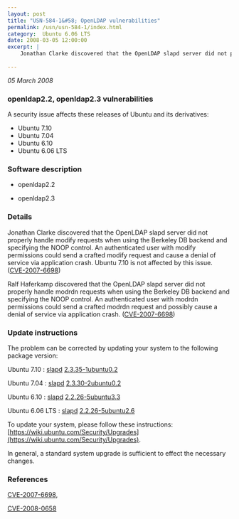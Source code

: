 ```yaml
---
layout: post
title: "USN-584-1&#58; OpenLDAP vulnerabilities"
permalink: /usn/usn-584-1/index.html
category:  Ubuntu 6.06 LTS
date: 2008-03-05 12:00:00
excerpt: |
    Jonathan Clarke discovered that the OpenLDAP slapd server did not properly handle modify requests when using the Berkeley DB backend and specifying the NOOP control. An authenticated user with modify permissions could send a crafted modify request and cause a denial of service via application crash. Ubuntu 7.10 is not affected by this issue. ([CVE-2007-6698](http://people.ubuntu.com/~ubuntu-security/cve/CVE-2007-6698))
    
--- 
```

 
 

*05 March 2008*

### openldap2.2, openldap2.3 vulnerabilities

A security issue affects these releases of Ubuntu and its derivatives:

* Ubuntu 7.10
* Ubuntu 7.04
* Ubuntu 6.10
* Ubuntu 6.06 LTS

### Software description

* openldap2.2 

* openldap2.3 

### Details

Jonathan Clarke discovered that the OpenLDAP slapd server did not properly handle modify requests when using the Berkeley DB backend and specifying the NOOP control. An authenticated user with modify permissions could send a crafted modify request and cause a denial of service via application crash. Ubuntu 7.10 is not affected by this issue. ([CVE-2007-6698](http://people.ubuntu.com/~ubuntu-security/cve/CVE-2007-6698))

Ralf Haferkamp discovered that the OpenLDAP slapd server did not properly handle modrdn requests when using the Berkeley DB backend and specifying the NOOP control. An authenticated user with modrdn permissions could send a crafted modrdn request and possibly cause a denial of service via application crash. ([CVE-2007-6698](http://people.ubuntu.com/~ubuntu-security/cve/CVE-2007-6698)) 

### Update instructions

The problem can be corrected by updating your system to the following package version:

Ubuntu 7.10
 : [slapd](https://launchpad.net/ubuntu/+source/openldap2.3) <span> [2.3.35-1ubuntu0.2](https://launchpad.net/ubuntu/+source/openldap2.3/2.3.35-1ubuntu0.2) </span> 

Ubuntu 7.04
 : [slapd](https://launchpad.net/ubuntu/+source/openldap2.3) <span> [2.3.30-2ubuntu0.2](https://launchpad.net/ubuntu/+source/openldap2.3/2.3.30-2ubuntu0.2) </span> 

Ubuntu 6.10
 : [slapd](https://launchpad.net/ubuntu/+source/openldap2.2) <span> [2.2.26-5ubuntu3.3](https://launchpad.net/ubuntu/+source/openldap2.2/2.2.26-5ubuntu3.3) </span> 

Ubuntu 6.06 LTS
 : [slapd](https://launchpad.net/ubuntu/+source/openldap2.2) <span> [2.2.26-5ubuntu2.6](https://launchpad.net/ubuntu/+source/openldap2.2/2.2.26-5ubuntu2.6) </span> 

To update your system, please follow these instructions: [https://wiki.ubuntu.com/Security/Upgrades](https://wiki.ubuntu.com/Security/Upgrades).

In general, a standard system upgrade is sufficient to effect the necessary changes. 

### References

 
 [CVE-2007-6698](http://people.ubuntu.com/~ubuntu-security/cve/CVE-2007-6698), 

 [CVE-2008-0658](http://people.ubuntu.com/~ubuntu-security/cve/CVE-2008-0658)
 


